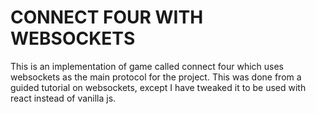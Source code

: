 # CONNECT FOUR WITH WEBSOCKETS 

This is an implementation of game called connect four which uses websockets as the main protocol for the project. 
This was done from a guided tutorial on websockets, except I have tweaked it to be used with react instead of vanilla js. 
